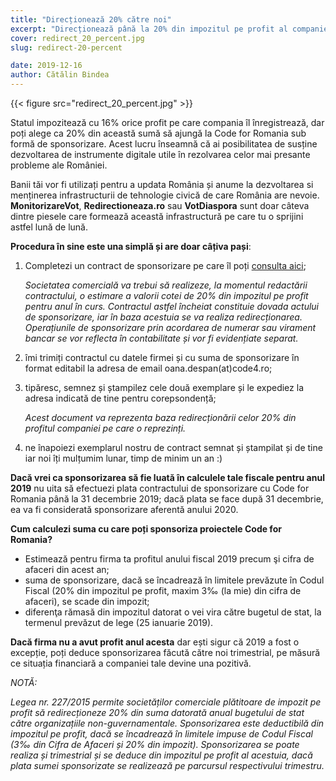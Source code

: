 ```yaml
---
title: "Direcționează 20% către noi"
excerpt: "Direcționează până la 20% din impozitul pe profit al companiei tale către Code for Romania"
cover: redirect_20_percent.jpg
slug: redirect-20-percent

date: 2019-12-16
author: Cătălin Bindea
---
```


{{< figure src="redirect_20_percent.jpg" >}}

Statul impozitează cu 16% orice profit pe care compania îl înregistrează, dar poți <span class="has-background-warning">alege ca 20% din această sumă să ajungă la Code for Romania sub formă de sponsorizare</span>. Acest lucru înseamnă că ai posibilitatea de susține dezvoltarea de instrumente digitale utile în rezolvarea celor mai presante probleme ale României. 

Banii tăi vor fi utilizați pentru a updata România și anume la <span class="has-background-warning">dezvoltarea si menținerea infrastructurii de tehnologie civică de care România are nevoie</span>. **MonitorizareVot**, **Redirectioneaza.ro** sau **VotDiaspora** sunt doar câteva dintre piesele care formează această infrastructură pe care tu o sprijini astfel lună de lună.

**Procedura în sine este una simplă și are doar câțiva pași**:

1. Completezi un contract de sponsorizare pe care îl poți [consulta aici](https://docs.google.com/document/d/e/2PACX-1vTJgAn5HG9yNcuTOJYBmzkN9c-eLmvauT8TQAfn9Yl9VXnEyzXSdlNof3bmsCksw_-cIKVUXgbceFaR/pub);

    _Societatea comercială va trebui să realizeze, la momentul redactării contractului, o estimare a valorii cotei de 20% din impozitul pe profit pentru anul în curs. Contractul astfel încheiat constituie dovada actului de sponsorizare, iar în baza acestuia se va realiza redirecționarea. Operațiunile de sponsorizare prin acordarea de numerar sau virament bancar se vor reflecta în contabilitate și vor fi evidențiate separat._

2. îmi trimiți contractul cu datele firmei și cu suma de sponsorizare în format editabil la adresa de email oana.despan(at)code4.ro;

3. tipăresc, semnez și ștampilez cele două exemplare și le expediez la adresa indicată de tine pentru corepsondență;

    _Acest document va reprezenta baza redirecționării celor 20% din profitul companiei pe care o reprezinți._

4. ne înapoiezi exemplarul nostru de contract semnat și ștampilat și de tine iar noi îți mulțumim lunar, timp de minim un an :)


**Dacă vrei ca sponsorizarea să fie luată în calculele tale fiscale pentru anul 2019** <span class="has-background-warning">nu uita să efectuezi plata contractului de sponsorizare cu Code for Romania până la 31 decembrie 2019</span>; dacă plata se face după 31 decembrie, ea va fi considerată sponsorizare aferentă anului 2020. 

**Cum calculezi suma cu care poți sponsoriza proiectele Code for Romania?**

* Estimează pentru firma ta profitul anului fiscal 2019 precum şi cifra de afaceri din acest an;
* suma de sponsorizare, dacă se încadrează în limitele prevăzute în Codul Fiscal (20% din impozitul pe profit, maxim 3‰ (la mie) din cifra de afaceri), se scade din impozit;
* diferenţa rămasă din impozitul datorat o vei vira către bugetul de stat, la termenul prevăzut de lege (25 ianuarie 2019).

<span class="has-background-warning">**Dacă firma nu a avut profit anul acesta**</span> dar ești sigur că 2019 a fost o excepție, poți deduce sponsorizarea făcută către noi trimestrial, pe măsură ce situația financiară a companiei tale devine una pozitivă.

_NOTĂ:_

_Legea nr. 227/2015 permite societăților comerciale plătitoare de impozit pe profit să redirecționeze 20% din suma datorată anual bugetului de stat către organizațiile non-guvernamentale. Sponsorizarea este deductibilă din impozitul pe profit, dacă se încadrează în limitele impuse de Codul Fiscal (3‰ din Cifra de Afaceri și 20% din impozit). Sponsorizarea se poate realiza și trimestrial și se deduce din impozitul pe profit al acestuia, dacă plata sumei sponsorizate se realizează pe parcursul respectivului trimestru._
